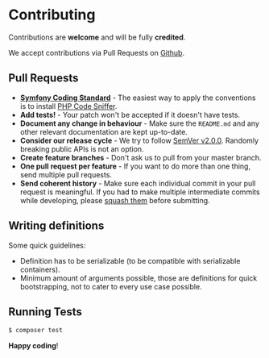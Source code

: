 # Contributing
Contributions are **welcome** and will be fully **credited**.

We accept contributions via Pull Requests on [Github](https://github.com/madewithlove/definitions).

## Pull Requests
- **[Symfony Coding Standard](http://symfony.com/doc/current/contributing/code/standards.html)** - The easiest way to apply the conventions is to install [PHP Code Sniffer](http://pear.php.net/package/PHP_CodeSniffer).
- **Add tests!** - Your patch won't be accepted if it doesn't have tests.
- **Document any change in behaviour** - Make sure the `README.md` and any other relevant documentation are kept up-to-date.
- **Consider our release cycle** - We try to follow [SemVer v2.0.0](http://semver.org/). Randomly breaking public APIs is not an option.
- **Create feature branches** - Don't ask us to pull from your master branch.
- **One pull request per feature** - If you want to do more than one thing, send multiple pull requests.
- **Send coherent history** - Make sure each individual commit in your pull request is meaningful. If you had to make multiple intermediate commits while developing, please [squash them](http://www.git-scm.com/book/en/v2/Git-Tools-Rewriting-History#Changing-Multiple-Commit-Messages) before submitting.

## Writing definitions

Some quick guidelines:

- Definition has to be serializable (to be compatible with serializable containers).
- Minimum amount of arguments possible, those are definitions for quick bootstrapping, not to cater to every use case possible.

## Running Tests

```bash
$ composer test
```

**Happy coding**!

